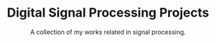 <h1 align="center"> Digital Signal Processing Projects </h1>
<p align="center"> A collection of my works related in signal processing. </p>
